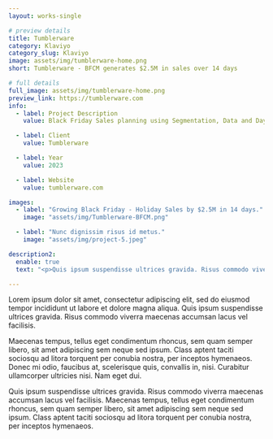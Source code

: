 ```yaml
---
layout: works-single

# preview details
title: Tumblerware
category: Klaviyo
category_slug: Klaviyo 
image: assets/img/tumblerware-home.png
short: Tumblerware - BFCM generates $2.5M in sales over 14 days 

# full details
full_image: assets/img/tumblerware-home.png
preview_link: https://tumblerware.com
info:
  - label: Project Description
    value: Black Friday Sales planning using Segmentation, Data and Day Parting to Sell Out $2.5M in Holiday Gift Bundles. 

  - label: Client
    value: Tumblerware

  - label: Year
    value: 2023

  - label: Website
    value: tumblerware.com

images:
  - label: "Growing Black Friday - Holiday Sales by $2.5M in 14 days."
    image: "assets/img/Tumblerware-BFCM.png"

  - label: "Nunc dignissim risus id metus."
    image: "assets/img/project-5.jpeg"

description2:
  enable: true
  text: "<p>Quis ipsum suspendisse ultrices gravida. Risus commodo viverra maecenas accumsan lacus vel facilisis. Maecenas tempus, tellus eget condimentum rhoncus, sem quam semper libero, sit amet adipiscing sem neque sed ipsum. Class aptent taciti sociosqu ad litora torquent per conubia nostra, per inceptos hymenaeos.</p>"

---
```


Lorem ipsum dolor sit amet, consectetur adipiscing elit, sed do eiusmod tempor incididunt ut labore et dolore magna aliqua. Quis ipsum suspendisse ultrices gravida. Risus commodo viverra maecenas accumsan lacus vel facilisis.

Maecenas tempus, tellus eget condimentum rhoncus, sem quam semper libero, sit amet adipiscing sem neque sed ipsum. Class aptent taciti sociosqu ad litora torquent per conubia nostra, per inceptos hymenaeos. Donec mi odio, faucibus at, scelerisque quis, convallis in, nisi. Curabitur ullamcorper ultricies nisi. Nam eget dui.

Quis ipsum suspendisse ultrices gravida. Risus commodo viverra maecenas accumsan lacus vel facilisis. Maecenas tempus, tellus eget condimentum rhoncus, sem quam semper libero, sit amet adipiscing sem neque sed ipsum. Class aptent taciti sociosqu ad litora torquent per conubia nostra, per inceptos hymenaeos.
